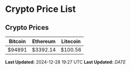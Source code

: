 # Crypto Price List

## Crypto Prices
| Bitcoin | Ethereum | Litecoin |
| ------- | -------- | -------- |
| $94891 | $3392.14 | $100.56 |
**Last Updated:** 2024-12-28 19:27 UTC
**Last Updated:** $DATE$
